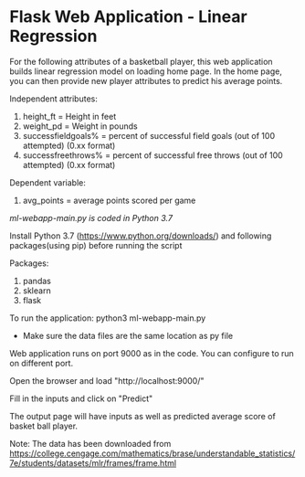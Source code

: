 # Flask Web Application - Linear Regression
For the following attributes of a basketball player, this web application builds linear regression model on loading home page.
In the home page, you can then provide new player attributes to predict his average points.

Independent attributes:
1. height_ft = Height in feet
2. weight_pd = Weight in pounds
3. successfieldgoals% = percent of successful field goals (out of 100 attempted) (0.xx format)
4. successfreethrows% = percent of successful free throws (out of 100 attempted) (0.xx format)

Dependent variable:
1. avg_points = average points scored per game

*ml-webapp-main.py is coded in Python 3.7*

Install Python 3.7 (https://www.python.org/downloads/) and following packages(using pip) before running the script

Packages:
1. pandas
2. sklearn
3. flask

To run the application:
python3 ml-webapp-main.py

- Make sure the data files are the same location as py file

Web application runs on port 9000 as in the code. You can configure to run on different port.

Open the browser and load "http://localhost:9000/"

Fill in the inputs and click on "Predict"

The output page will have inputs as well as predicted average score of basket ball player.

Note: The data has been downloaded from https://college.cengage.com/mathematics/brase/understandable_statistics/7e/students/datasets/mlr/frames/frame.html

